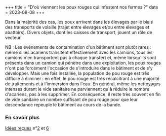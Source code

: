 +++
title = "D'où viennent les poux rouges qui infestent nos fermes ?"
date = 2023-08-08
+++


Dans la majorité des cas, les poux arrivent dans les élevages par le biais des transports de volaille (trajet entre élevages et/ou entre élevages et abattoirs). Divers objets, dont les caisses de transport, jouent un rôle de vecteur.

NB : Les événements de contamination d'un bâtiment sont plutôt rares : même si les acariens transitent effectivement avec les camions, tous les camions n'en transportent pas à chaque transfert et, même lorsqu'ils sont présents dans un camion qui pénètre dans une exploitation, les poux rouges n'ont pas forcément l'occasion de s'introduire dans le bâtiment et de s'y développer. Mais une fois installée, la population de pou rouge est très difficile à éliminer : en effet, le pou rouge est très récalcitrant à une majorité de traitements et à l'immersion dans l'eau. En général, même les nettoyages intenses durant le vide sanitaire ne parviennent qu'à réduire le nombre d'acariens, pas à les supprimer. En conséquence, il reste très souvent en fin de vide sanitaire un nombre suffisant de pou rouge pour que leur descendance repeuple le bâtiment au cours de la bande.

### En savoir plus

[Idées reçues](https://pourougepoule.fr/connaissance) n°[2](https://pourougepoule.fr/connaissance#slide_idr-2) et [6](https://pourougepoule.fr/connaissance#slide_idr-6)



